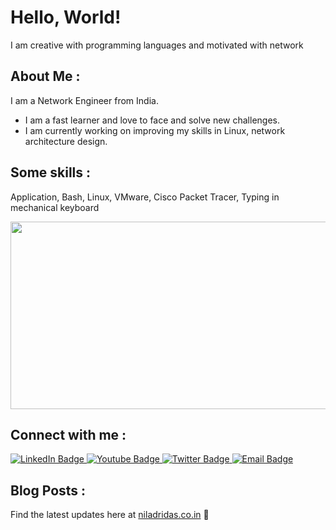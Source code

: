 # Hello, World!
  I am creative with programming languages and motivated with network

## About Me :
I am a Network Engineer from India.

- I am a fast learner and love to face and solve new challenges.
- I am currently working on improving my skills in Linux, network architecture design.

## Some skills :
Application, Bash, Linux, VMware, Cisco Packet Tracer, Typing in mechanical keyboard

<div align="center">
  <img src="https://media.giphy.com/media/dWesBcTLavkZuG35MI/giphy.gif" width="600" height="300"/>
</div>

## Connect with me :
<div id="badges">
  <a href="https://in.linkedin.com/in/niladrridas">
    <img src="https://img.shields.io/badge/LinkedIn-blue?style=for-the-badge&logo=linkedin&logoColor=white" alt="LinkedIn Badge"/>
  </a>
  <a href="https://youtube.com/@niladrridas">
    <img src="https://img.shields.io/badge/YouTube-red?style=for-the-badge&logo=youtube&logoColor=white" alt="Youtube Badge"/>
  </a>
  <a href="https://x.com/niladrridas">
    <img src="https://img.shields.io/badge/Twitter-blue?style=for-the-badge&logo=twitter&logoColor=white" alt="Twitter Badge"/>
  </a>
  <a href="mailto:niladri.das@lpu.in">
    <img src="https://img.shields.io/badge/Email-orange?style=for-the-badge&logo=gmail&logoColor=white" alt="Email Badge"/>
  </a>
</div>

## Blog Posts :

Find the latest updates here at [niladridas.co.in](https://niladridas.co.in) 🤝
